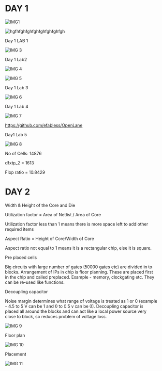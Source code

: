  # DAY 1
 
 ![IMG1](https://github.com/user-attachments/assets/a8a4022f-84c9-4fcf-aaaf-3b246a699f58)

 ![hgfhfghfghfghfghfghfghfgh](https://github.com/user-attachments/assets/7b01461b-7a68-4dbe-b466-8999795614db)


 
Day 1 LAB 1

 ![IMG 3](https://github.com/user-attachments/assets/45513ddf-05fe-43be-9865-9670afe7f970)

Day 1 Lab2

 ![IMG 4](https://github.com/user-attachments/assets/66aaf81c-836e-4232-9ac2-3259511de0c3)
 
![IMG 5](https://github.com/user-attachments/assets/6d2ef16b-f3c6-4c7a-893c-c27758e3b096)

Day 1 Lab 3

![IMG 6](https://github.com/user-attachments/assets/3946a339-7f64-414a-a399-87ebe4c97416)
 
Day 1 Lab 4 

![IMG 7](https://github.com/user-attachments/assets/0df01886-43b6-49ab-801e-e80c06e79f82)


https://github.com/efabless/OpenLane
 
 
Day1 Lab 5

![IMG 8](https://github.com/user-attachments/assets/314057e9-3102-442f-9c25-5f78bc7a0125)

No of Cells: 14876

dfxtp_2 = 1613

Flop ratio = 10.8429

 
 
# DAY 2
Width & Height of the Core and Die

Utilization factor = Area of Netlist / Area of Core

Utilization factor less than 1 means there is more space left to add other required items

Aspect Ratio = Height of Core/Width of Core

Aspect ratio not equal to 1 means it is a rectangular chip, else it is square.

Pre placed cells

Big circuits with large number of gates (50000 gates etc) are divided in to blocks. Arrangement of IPs in chip is floor planning. These are placed first in the chip and called preplaced. Example - memory, clockgating etc. They can be re-used like functions.

Decoupling capacitor

Noise margin determines what range of voltage is treated as 1 or 0 (example - 4.5 to 5 V can be 1 and 0 to 0.5 v can be 0). Decoupling capacitor is placed all around the blocks and can act like a local power source very close to block, so reduces problem of voltage loss.

 ![IMG 9](https://github.com/user-attachments/assets/c502a5f8-d62d-4505-b307-e845dc73ae05)

Floor plan

![IMG 10](https://github.com/user-attachments/assets/0c862fca-eb07-40f9-a6b9-ef30a22f3387)

 
Placement
 
![IMG 11](https://github.com/user-attachments/assets/34d1442d-f1f1-492a-b33f-f11d80ef55c2)




